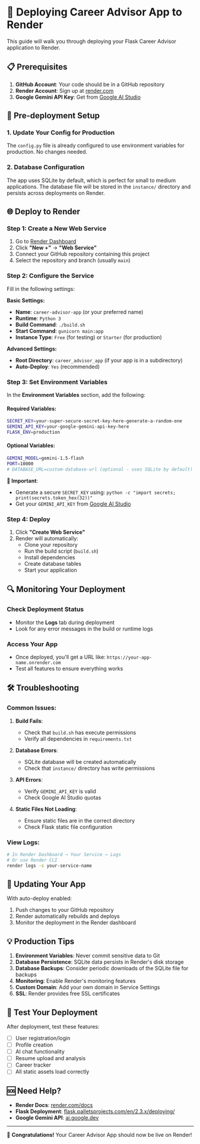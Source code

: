# 🚀 Deploying Career Advisor App to Render

This guide will walk you through deploying your Flask Career Advisor application to Render.

## 📋 Prerequisites

1. **GitHub Account**: Your code should be in a GitHub repository
2. **Render Account**: Sign up at [render.com](https://render.com)
3. **Google Gemini API Key**: Get from [Google AI Studio](https://makersuite.google.com/app/apikey)

## 🔧 Pre-deployment Setup

### 1. Update Your Config for Production

The `config.py` file is already configured to use environment variables for production. No changes needed.

### 2. Database Configuration

The app uses SQLite by default, which is perfect for small to medium applications. The database file will be stored in the `instance/` directory and persists across deployments on Render.

## 🌐 Deploy to Render

### Step 1: Create a New Web Service

1. Go to [Render Dashboard](https://dashboard.render.com)
2. Click **"New +"** → **"Web Service"**
3. Connect your GitHub repository containing this project
4. Select the repository and branch (usually `main`)

### Step 2: Configure the Service

Fill in the following settings:

**Basic Settings:**
- **Name**: `career-advisor-app` (or your preferred name)
- **Runtime**: `Python 3`
- **Build Command**: `./build.sh`
- **Start Command**: `gunicorn main:app`
- **Instance Type**: `Free` (for testing) or `Starter` (for production)

**Advanced Settings:**
- **Root Directory**: `career_advisor_app` (if your app is in a subdirectory)
- **Auto-Deploy**: `Yes` (recommended)

### Step 3: Set Environment Variables

In the **Environment Variables** section, add the following:

#### Required Variables:
```bash
SECRET_KEY=your-super-secure-secret-key-here-generate-a-random-one
GEMINI_API_KEY=your-google-gemini-api-key-here
FLASK_ENV=production
```

#### Optional Variables:
```bash
GEMINI_MODEL=gemini-1.5-flash
PORT=10000
# DATABASE_URL=custom-database-url (optional - uses SQLite by default)
```

**🔐 Important**: 
- Generate a secure `SECRET_KEY` using: `python -c "import secrets; print(secrets.token_hex(32))"`
- Get your `GEMINI_API_KEY` from [Google AI Studio](https://makersuite.google.com/app/apikey)

### Step 4: Deploy

1. Click **"Create Web Service"**
2. Render will automatically:
   - Clone your repository
   - Run the build script (`build.sh`)
   - Install dependencies
   - Create database tables
   - Start your application

## 🔍 Monitoring Your Deployment

### Check Deployment Status
- Monitor the **Logs** tab during deployment
- Look for any error messages in the build or runtime logs

### Access Your App
- Once deployed, you'll get a URL like: `https://your-app-name.onrender.com`
- Test all features to ensure everything works

## 🛠️ Troubleshooting

### Common Issues:

1. **Build Fails**:
   - Check that `build.sh` has execute permissions
   - Verify all dependencies in `requirements.txt`

2. **Database Errors**:
   - SQLite database will be created automatically
   - Check that `instance/` directory has write permissions

3. **API Errors**:
   - Verify `GEMINI_API_KEY` is valid
   - Check Google AI Studio quotas

4. **Static Files Not Loading**:
   - Ensure static files are in the correct directory
   - Check Flask static file configuration

### View Logs:
```bash
# In Render Dashboard → Your Service → Logs
# Or use Render CLI
render logs -s your-service-name
```

## 🔄 Updating Your App

With auto-deploy enabled:
1. Push changes to your GitHub repository
2. Render automatically rebuilds and deploys
3. Monitor the deployment in the Render dashboard

## 💡 Production Tips

1. **Environment Variables**: Never commit sensitive data to Git
2. **Database Persistence**: SQLite data persists in Render's disk storage
3. **Database Backups**: Consider periodic downloads of the SQLite file for backups
4. **Monitoring**: Enable Render's monitoring features
5. **Custom Domain**: Add your own domain in Service Settings
6. **SSL**: Render provides free SSL certificates

## 📱 Test Your Deployment

After deployment, test these features:
- [ ] User registration/login
- [ ] Profile creation
- [ ] AI chat functionality
- [ ] Resume upload and analysis
- [ ] Career tracker
- [ ] All static assets load correctly

## 🆘 Need Help?

- **Render Docs**: [render.com/docs](https://render.com/docs)
- **Flask Deployment**: [flask.palletsprojects.com/en/2.3.x/deploying/](https://flask.palletsprojects.com/en/2.3.x/deploying/)
- **Google Gemini API**: [ai.google.dev](https://ai.google.dev)

---

🎉 **Congratulations!** Your Career Advisor App should now be live on Render!